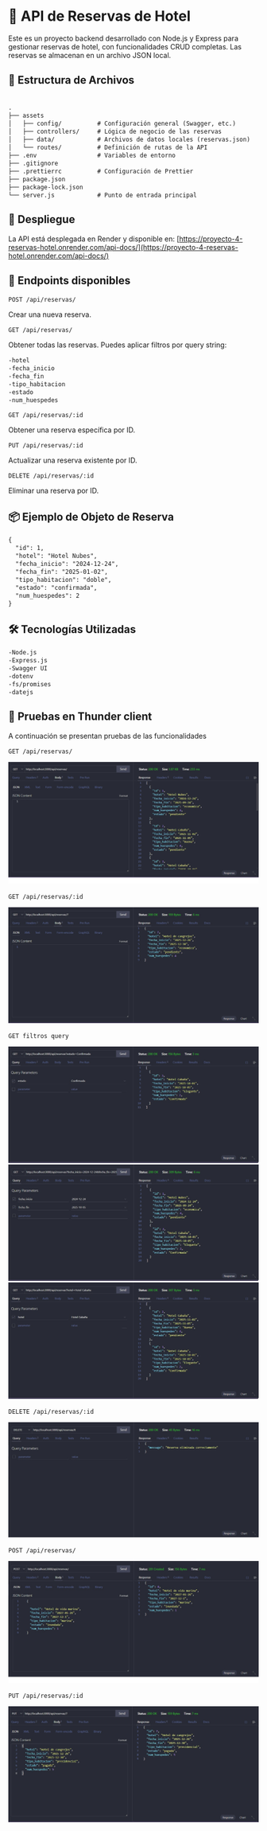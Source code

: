 # 🏨 API de Reservas de Hotel

Este es un proyecto backend desarrollado con Node.js y Express para gestionar reservas de hotel, con funcionalidades CRUD completas. Las reservas se almacenan en un archivo JSON local.
## 📁 Estructura de Archivos 
```text

.
├── assets
│   ├── config/          # Configuración general (Swagger, etc.)
│   ├── controllers/     # Lógica de negocio de las reservas
│   ├── data/            # Archivos de datos locales (reservas.json)
│   └── routes/          # Definición de rutas de la API
├── .env                 # Variables de entorno
├── .gitignore
├── .prettierrc          # Configuración de Prettier
├── package.json
├── package-lock.json
└── server.js            # Punto de entrada principal
```
## 🚀 Despliegue

La API está desplegada en Render y disponible en:
 [https://proyecto-4-reservas-hotel.onrender.com/api-docs/](https://proyecto-4-reservas-hotel.onrender.com/api-docs/)

## 🧩 Endpoints disponibles
```text
POST /api/reservas/
```
Crear una nueva reserva.
```text
GET /api/reservas/
```
Obtener todas las reservas. Puedes aplicar filtros por query string:
```text
-hotel
-fecha_inicio
-fecha_fin
-tipo_habitacion
-estado
-num_huespedes
```
```text
GET /api/reservas/:id
```
Obtener una reserva específica por ID.
```text
PUT /api/reservas/:id
```
Actualizar una reserva existente por ID.
```text
DELETE /api/reservas/:id
```
Eliminar una reserva por ID.

## 📦 Ejemplo de Objeto de Reserva
```text
{
  "id": 1, 
  "hotel": "Hotel Nubes",
  "fecha_inicio": "2024-12-24",
  "fecha_fin": "2025-01-02",
  "tipo_habitacion": "doble",
  "estado": "confirmada",
  "num_huespedes": 2
}
```
## 🛠 Tecnologías Utilizadas
```text
-Node.js
-Express.js
-Swagger UI
-dotenv
-fs/promises
-datejs
```

## 👀 Pruebas en Thunder client

A continuación se presentan pruebas de las funcionalidades
```text
GET /api/reservas/
```
![get_all](./assets/config/img_pruebas_readme/get_all.jpg)
```text
GET /api/reservas/:id
```
![get_id](./assets/config/img_pruebas_readme/get_id.jpg)
```text
GET filtros query
```
![get_por_estado](./assets/config/img_pruebas_readme/get_por_estado.jpg)
![get_por_fechas](./assets/config/img_pruebas_readme/get_por_fechas.jpg)
![get_por_hotel](./assets/config/img_pruebas_readme/get_por_hotel.jpg)

```text
DELETE /api/reservas/:id
```
![delete_id](./assets/config/img_pruebas_readme/delete_id.jpg)
```text
POST /api/reservas/
```
![post_reserva](./assets/config/img_pruebas_readme/post_reserva.jpg)
```text
PUT /api/reservas/:id
```
![put_id](./assets/config/img_pruebas_readme/put_id.jpg)
